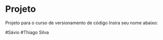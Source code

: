 # Projeto
Projeto para o curso de versionamento de código
Insira seu nome abaixo:

#Sávio
#Thiago Silva